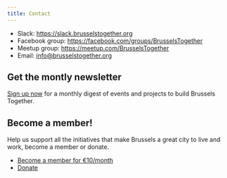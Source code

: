 ```yaml
---
title: Contact
---
```


- Slack: https://slack.brusselstogether.org
- Facebook group: https://facebook.com/groups/BrusselsTogether
- Meetup group: https://meetup.com/BrusselsTogether
- Email: [info@brusselstogether.org](mailto:info@brusselstogether.org)

## Get the montly newsletter

[Sign up now](http://brusselstogether.us15.list-manage.com/subscribe?u=bc4a7d8ae7c38b1bb4ae32404&id=08f5b0187e) for a monthly digest of events and projects to build Brussels Together.

## Become a member!

Help us support all the initiatives that make Brussels a great city to live and work, become a member or donate.

- [Become a member for €10/month](https://opencollective.com/brusselstogether/donate/10/monthly)
- [Donate](https://opencollective.com/brusselstogether#support)

<object type="image/svg+xml" data="https://opencollective.com/brusselstogether/members.svg?avatarHeight=32&width=320"></object>
